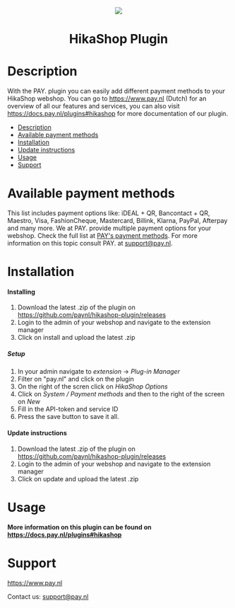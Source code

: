 <p align="center">
  <img src="https://www.pay.nl/uploads/1/brands/main_logo.png" />
</p>
<h1 align="center">HikaShop Plugin</h1>

# Description

With the PAY. plugin you can easily add different payment methods to your HikaShop webshop. You can go to https://www.pay.nl (Dutch) for an overview of all our features and services, you can also visit https://docs.pay.nl/plugins#hikashop for more documentation of our plugin.

- [Description](#description)
- [Available payment methods](#available-payment-methods)
- [Installation](#installation)
- [Update instructions](#update-instructions)
- [Usage](#usage)
- [Support](#support)

# Available payment methods
This list includes payment options like: iDEAL + QR, Bancontact + QR, Maestro, Visa, FashionCheque, Mastercard, Billink, Klarna, PayPal, Afterpay and many more. We at PAY. provide multiple payment options for your webshop. Check the full list at <a href="https://www.pay.nl/betaalmethoden">PAY's payment methods</a>.
For more information on this topic consult PAY. at support@pay.nl.

# Installation
#### Installing

1. Download the latest .zip of the plugin on https://github.com/paynl/hikashop-plugin/releases
2. Login to the admin of your webshop and navigate to the extension manager
3. Click on install and upload the latest .zip

##### Setup

1. In your admin navigate to *extension* -> *Plug-in Manager*
2. Filter on "pay.nl" and click on the plugin
3. On the right of the scren click on *HikaShop Options*
4. Click on *System / Payment methods* and then to the right of the screen on *New*
5. Fill in the API-token and service ID
6. Press the save button to save it all.

#### Update instructions

1. Download the latest .zip of the plugin on https://github.com/paynl/hikashop-plugin/releases
2. Login to the admin of your webshop and navigate to the extension manager
3. Click on update and upload the latest .zip

# Usage

**More information on this plugin can be found on https://docs.pay.nl/plugins#hikashop**

# Support
https://www.pay.nl

Contact us: support@pay.nl

